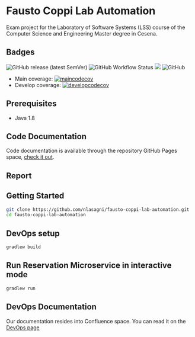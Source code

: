 # Fausto Coppi Lab Automation
Exam project for the Laboratory of Software Systems (LSS) course of the Computer Science and Engineering Master degree in Cesena.

## Badges
![GitHub release (latest SemVer)](https://img.shields.io/github/v/release/nlasagni/fausto-coppi-lab-automation)
![GitHub Workflow Status](https://img.shields.io/github/workflow/status/nlasagni/fausto-coppi-lab-automation/workflow)
<a href="https://nlasagni.github.io/fausto-coppi-lab-automation/-modules.html"><img src="https://img.shields.io/badge/docs%20by-Dokka-green.svg"/></a>
![GitHub](https://img.shields.io/github/license/nlasagni/fausto-coppi-lab-automation)
* Main coverage: [![maincodecov](https://codecov.io/gh/nlasagni/fausto-coppi-lab-automation/branch/main/graph/badge.svg)](https://codecov.io/gh/nlasagni/fausto-coppi-lab-automation/branch/main)
* Develop coverage: [![developcodecov](https://codecov.io/gh/nlasagni/fausto-coppi-lab-automation/branch/develop/graph/badge.svg)](https://codecov.io/gh/nlasagni/fausto-coppi-lab-automation/branch/develop)

## Prerequisites

* Java 1.8

## Code Documentation
Code documentation is available through the repository GitHub Pages space, 
[check it out](https://nlasagni.github.io/fausto-coppi-lab-automation/-modules.html).

## Report



## Getting Started

```bash
git clone https://github.com/nlasagni/fausto-coppi-lab-automation.git
cd fausto-coppi-lab-automation
```

## DevOps setup
```bash
gradlew build
```

## Run Reservation Microservice in interactive mode
```bash
gradlew run
```

## DevOps Documentation
Our documentation resides into Confluence space.
You can read it on the [DevOps page](https://stefanobraggion.atlassian.net/l/c/qVfgiRaV "Confluence DevOps page")